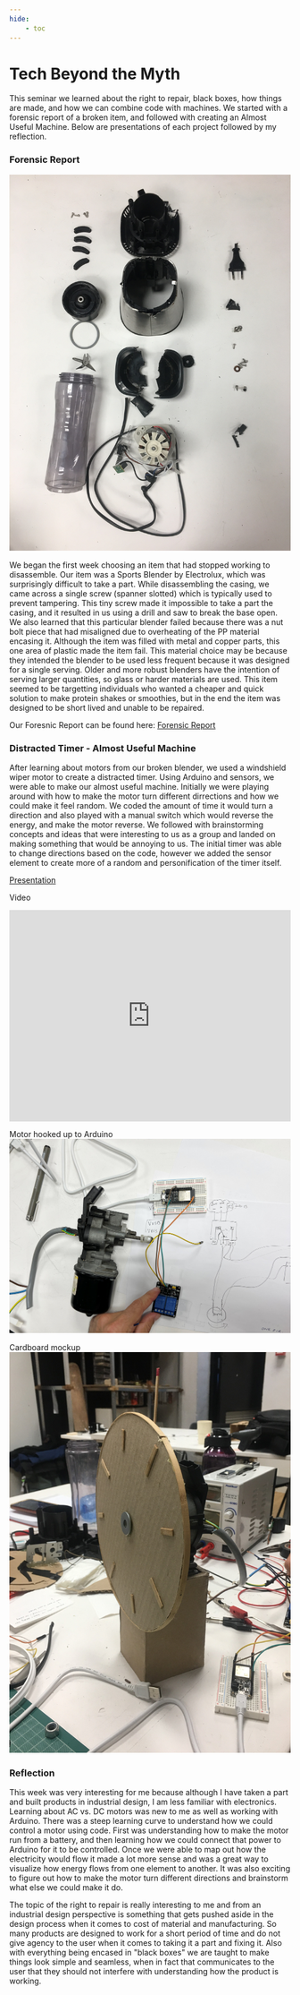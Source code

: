 ```yaml
---
hide:
    - toc
---
```


# Tech Beyond the Myth

This seminar we learned about the right to repair, black boxes, how things are made, and how we can combine code with machines. We started with a forensic report of a broken item, and followed with creating an Almost Useful Machine. Below are presentations of each project followed by my reflection. 

### Forensic Report

![FReport.JPG](../images/1Term/6_TechBeyondMyth/FReport.JPG)

We began the first week choosing an item that had stopped working to disassemble. Our item was a Sports Blender by Electrolux, which was surprisingly difficult to take a part. While disassembling the casing, we came across a single screw (spanner slotted) which is typically used to prevent tampering. This tiny screw made it impossible to take a part the casing, and it resulted in us using a drill and saw to break the base open. We also learned that this particular blender failed because there was a nut bolt piece that had misaligned due to overheating of the PP material encasing it. Although the item was filled with metal and copper parts, this one area of plastic made the item fail. This material choice may be because they intended the blender to be used less frequent because it was designed for a single serving. Older and more robust blenders have the intention of serving larger quantities, so glass or harder materials are used. This item seemed to be targetting individuals who wanted a cheaper and quick solution to make protein shakes or smoothies, but in the end the item was designed to be short lived and unable to be repaired. 

Our Foresnic Report can be found here:
[Forensic Report](https://hackmd.io/s/HJBEvhPBo)


### Distracted Timer - Almost Useful Machine

After learning about motors from our broken blender, we used a windshield wiper motor to create a distracted timer. Using Arduino and sensors, we were able to make our almost useful machine. Initially we were playing around with how to make the motor turn different dirrections and how we could make it feel random. We coded the amount of time it would turn a direction and also played with a manual switch which would reverse the energy, and make the motor reverse. We followed with brainstorming concepts and ideas that were interesting to us as a group and landed on making something that would be annoying to us. The initial timer was able to change directions based on the code, however we added the sensor element to create more of a random and personification of the timer itself. 

[Presentation](https://www.canva.com/design/DAFSGssYzEA/FqJPNQMS33QH5i-fKP5DVg/view?utm_content=DAFSGssYzEA&utm_campaign=designshare&utm_medium=link&utm_source=viewer)

Video
<div style="padding:75% 0 0 0;position:relative;"><iframe src="https://player.vimeo.com/video/775568171?h=7fd4306a9c&amp;badge=0&amp;autopause=0&amp;player_id=0&amp;app_id=58479" frameborder="0" allow="autoplay; fullscreen; picture-in-picture" allowfullscreen style="position:absolute;top:0;left:0;width:100%;height:100%;" title="DistractedTimer.mp4"></iframe></div><script src="https://player.vimeo.com/api/player.js"></script>

Motor hooked up to Arduino 
![Motor.JPG](../images/1Term/6_TechBeyondMyth/Motor.JPG)

Cardboard mockup
![ClockProto.jpg](../images/1Term/6_TechBeyondMyth/ClockProto.jpg)

### Reflection

This week was very interesting for me because although I have taken a part and built products in industrial design, I am less familiar with electronics. Learning about AC vs. DC motors was new to me as well as working with Arduino. There was a steep learning curve to understand how we could control a motor using code. First was understanding how to make the motor run from a battery, and then learning how we could connect that power to Arduino for it to be controlled. Once we were able to map out how the electricity would flow it made a lot more sense and was a great way to visualize how energy flows from one element to another. It was also exciting to figure out how to make the motor turn different directions and brainstorm what else we could make it do. 

The topic of the right to repair is really interesting to me and from an industrial design perspective is something that gets pushed aside in the design process when it comes to cost of material and manufacturing. So many products are designed to work for a short period of time and do not give agency to the user when it comes to taking it a part and fixing it. Also with everything being encased in "black boxes" we are taught to make things look simple and seamless, when in fact that communicates to the user that they should not interfere with understanding how the product is working.


